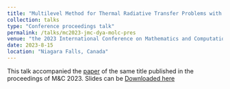 ```yaml
---
title: "Multilevel Method for Thermal Radiative Transfer Problems with Method of Long Characteristics for the Boltzmann Transport Equation"
collection: talks
type: "Conference proceedings talk"
permalink: /talks/mc2023-jmc-dya-molc-pres
venue: "the 2023 International Conference on Mathematics and Computational Methods Applied to Nuclear Science and Engineering (M&C 2023)"
date: 2023-8-15
location: "Niagara Falls, Canada"
---
```


This talk accompanied the [paper](https://josephcoale.github.io/publication/9-jmc-dya-mc2023-molc) of the same title published in the proceedings of M&C 2023.
Slides can be [Downloaded here](http://josephcoale.github.io/files/mc2023-jmc-dya-molc-poster.pdf)

